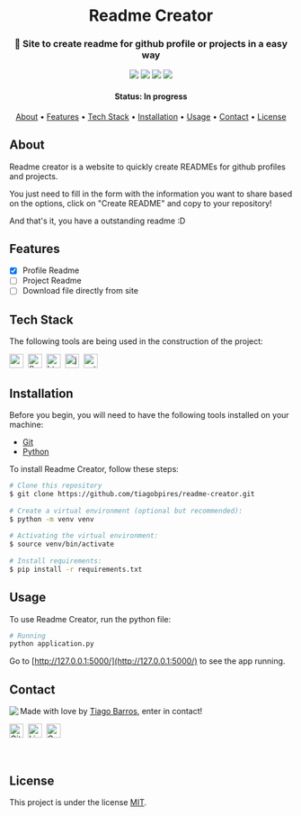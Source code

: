<h1 align="center"> 
	Readme Creator
</h1>

<h3 align="center"> 
	🚀 Site to create readme for github profile or projects in a easy way
</h3>

<p align="center">
	<img src="https://img.shields.io/github/license/tiagobpires/readme-creator"/>
	<img src="https://img.shields.io/badge/Made%20with-Python-1f425f.svg"/>
	<img src="https://img.shields.io/github/repo-size/tiagobpires/readme-creator"/>
	<img src="https://img.shields.io/github/last-commit/tiagobpires/readme-creator"/>
</p>

<h4 align="center"> 
	Status: In progress
</h4>

<p align="center">
 <a href="#about">About</a> •
 <a href="#features">Features</a> •
 <a href="#tech-stack">Tech Stack</a> • 
 <a href="#installation">Installation</a> • 
 <a href="#usage">Usage</a> • 
 <a href="#contact">Contact</a> • 
 <a href="#license">License</a>
</p>

## About

Readme creator is a website to quickly create READMEs for github profiles and projects. 

You just need to fill in the form with the information you want to share based on the options, click on "Create README" and copy to your repository!

And that's it, you have a outstanding readme :D

## Features

- [x] Profile Readme
- [ ] Project Readme
- [ ] Download file directly from site 

## Tech Stack

The following tools are being used in the construction of the project:

<img src="https://img.shields.io/badge/Css3-05122A?style=flat&logo=css3" alt="css3 Badge" height="25">&nbsp;
<img src="https://img.shields.io/badge/Flask-05122A?style=flat&logo=flask" alt="flask Badge" height="25">&nbsp;
<img src="https://img.shields.io/badge/Html5-05122A?style=flat&logo=html5" alt="html5 Badge" height="25">&nbsp;
<img src="https://img.shields.io/badge/Javascript-05122A?style=flat&logo=javascript" alt="javascript Badge" height="25">&nbsp;
<img src="https://img.shields.io/badge/Python-05122A?style=flat&logo=python" alt="python Badge" height="25">&nbsp;

## Installation

Before you begin, you will need to have the following tools installed on your machine:

- [Git](https://git-scm.com/)
- [Python](https://www.python.org/)

To install Readme Creator, follow these steps:

```sh
# Clone this repository
$ git clone https://github.com/tiagobpires/readme-creator.git
                        
# Create a virtual environment (optional but recommended):
$ python -m venv venv
                        
# Activating the virtual environment:
$ source venv/bin/activate
                        
# Install requirements:
$ pip install -r requirements.txt
```

## Usage

To use Readme Creator, run the python file:

```sh
# Running
python application.py
```

Go to [http://127.0.0.1:5000/](http://127.0.0.1:5000/) to see the app running.

## Contact


<img align="left" src="https://avatars.githubusercontent.com/tiagobpires?size=100">

Made with love by [Tiago Barros](https://github.com/tiagobpires), enter in contact!

<img src="https://img.shields.io/badge/tiagobpires-100000?style=flat&logo=github&logoColor=white" alt="GitHub Badge" height="25">&nbsp;
<img src="https://img.shields.io/badge/tiagobpires-0077B5?style=flat&logo=linkedin&logoColor=white" alt="LinkedIn Badge" height="25">&nbsp;
<img src="https://img.shields.io/badge/tiagobarrospires-D14836?style=flat&logo=gmail&logoColor=white" alt="Gmail Badge" height="25">&nbsp;

<br clear="left"/>

## License

This project is under the license [MIT](./LICENSE).
